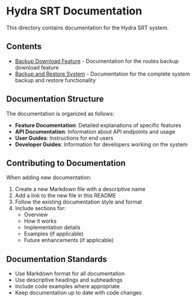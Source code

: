 # Hydra SRT Documentation

This directory contains documentation for the Hydra SRT system.

## Contents

- [Backup Download Feature](backup-download.md) - Documentation for the routes backup download feature
- [Backup and Restore System](backup-restore.md) - Documentation for the complete system backup and restore functionality

## Documentation Structure

The documentation is organized as follows:

- **Feature Documentation**: Detailed explanations of specific features
- **API Documentation**: Information about API endpoints and usage
- **User Guides**: Instructions for end users
- **Developer Guides**: Information for developers working on the system

## Contributing to Documentation

When adding new documentation:

1. Create a new Markdown file with a descriptive name
2. Add a link to the new file in this README
3. Follow the existing documentation style and format
4. Include sections for:
   - Overview
   - How it works
   - Implementation details
   - Examples (if applicable)
   - Future enhancements (if applicable)

## Documentation Standards

- Use Markdown format for all documentation
- Use descriptive headings and subheadings
- Include code examples where appropriate
- Keep documentation up to date with code changes
